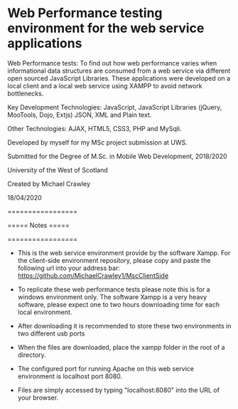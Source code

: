 # Web Performance testing environment for the web service applications 


Web Performance tests: To find out how web performance varies when informational data structures are consumed from a web service via different open sourced JavaScript Libraries. These applications were developed on a local client and a local web service using XAMPP to avoid network bottlenecks.

Key Development Technologies: JavaScript, JavaScript Libraries (jQuery, MooTools, Dojo, Extjs) JSON, XML and Plain text. 

Other Technologies:	AJAX, HTML5, CSS3, PHP and MySqli.

Developed by myself for my MSc project submission at UWS.

Submitted for the Degree of M.Sc. in Mobile Web Development, 2018/2020

University of the West of Scotland

Created by Michael Crawley

18/04/2020 

=================

===== Notes =====

=================


-	This is the web service environment provide by the software Xampp.  For the client-side environment repository, please copy and paste the following url into your address bar: https://github.com/MichaelCrawley1/MscClientSide

-	To replicate these web performance tests please note this is for a windows environment only.  The software Xampp is a very heavy software, please expect one to two hours downloading time for each local environment.

-	After downloading it is recommended to store these two environments in two different usb ports

-	When the files are downloaded, place the xampp folder in the root of a directory.

-	The configured port for running Apache on this web service environment is localhost port 8080.

-	Files are simply accessed by typing "localhost:8080" into the URL of your browser.



 
